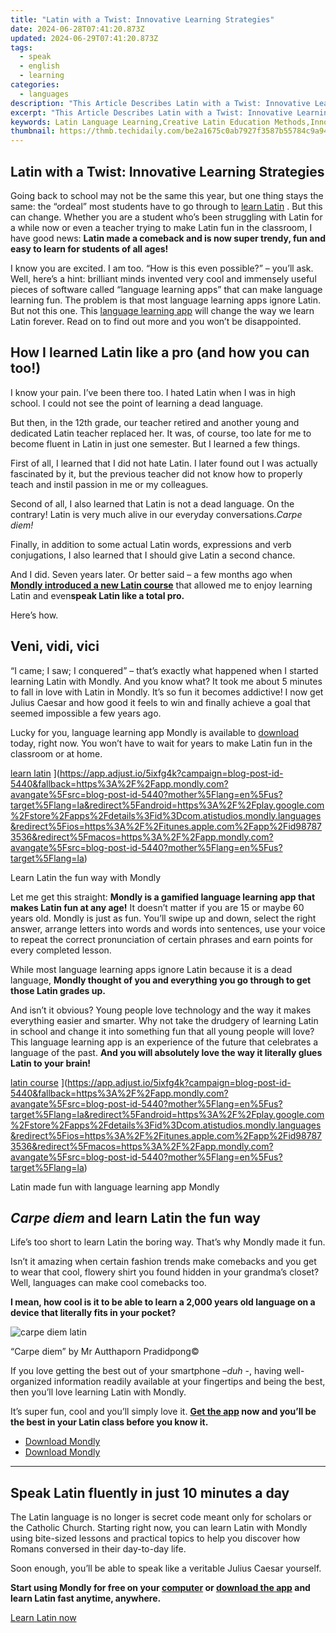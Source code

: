 ```yaml
---
title: "Latin with a Twist: Innovative Learning Strategies"
date: 2024-06-28T07:41:20.873Z
updated: 2024-06-29T07:41:20.873Z
tags:
  - speak
  - english
  - learning
categories:
  - languages
description: "This Article Describes Latin with a Twist: Innovative Learning Strategies"
excerpt: "This Article Describes Latin with a Twist: Innovative Learning Strategies"
keywords: Latin Language Learning,Creative Latin Education Methods,Innovative Language Teaching Techniques,Twist on Traditional Latin Studies,Dynamic Latin Learning Strategies,Innovative Language Acquisition Approaches,Modern Methods for Classical Languages
thumbnail: https://thmb.techidaily.com/be2a1675c0ab7927f3587b55784c9a94cb04734a3680a7b81ad5a795bcf8c9ff.jpg
---
```


## Latin with a Twist: Innovative Learning Strategies

 Going back to school may not be the same this year, but one thing stays the same: the “ordeal” most students have to go through to [learn Latin](https://app.adjust.io/5ixfg4k?campaign=blog-post-id-5440&fallback=https%3A%2F%2Fapp.mondly.com?avangate%5Fsrc=blog-post-id-5440?mother%5Flang=en%5Fus?target%5Flang=la&redirect%5Fandroid=https%3A%2F%2Fplay.google.com%2Fstore%2Fapps%2Fdetails%3Fid%3Dcom.atistudios.mondly.languages&redirect%5Fios=https%3A%2F%2Fitunes.apple.com%2Fapp%2Fid987873536&redirect%5Fmacos=https%3A%2F%2Fapp.mondly.com?avangate%5Fsrc=blog-post-id-5440?mother%5Flang=en%5Fus?target%5Flang=la) . But this can change. Whether you are a student who’s been struggling with Latin for a while now or even a teacher trying to make Latin fun in the classroom, I have good news: **Latin made a comeback and is now super trendy, fun and easy to learn for students of all ages!**

 I know you are excited. I am too. “How is this even possible?” – you’ll ask. Well, here’s a hint: brilliant minds invented very cool and immensely useful pieces of software called “language learning apps” that can make language learning fun. The problem is that most language learning apps ignore Latin. But not this one. This [language learning app](https://app.adjust.io/5ixfg4k?campaign=blog-post-id-5440&fallback=https%3A%2F%2Fapp.mondly.com?avangate%5Fsrc=blog-post-id-5440?mother%5Flang=en%5Fus?target%5Flang=la&redirect%5Fandroid=https%3A%2F%2Fplay.google.com%2Fstore%2Fapps%2Fdetails%3Fid%3Dcom.atistudios.mondly.languages&redirect%5Fios=https%3A%2F%2Fitunes.apple.com%2Fapp%2Fid987873536&redirect%5Fmacos=https%3A%2F%2Fapp.mondly.com?avangate%5Fsrc=blog-post-id-5440?mother%5Flang=en%5Fus?target%5Flang=la) will change the way we learn Latin forever. Read on to find out more and you won’t be disappointed.

## How I learned Latin like a pro (and how you can too!)

 I know your pain. I’ve been there too. I hated Latin when I was in high school. I could not see the point of learning a dead language.

 But then, in the 12th grade, our teacher retired and another young and dedicated Latin teacher replaced her. It was, of course, too late for me to become fluent in Latin in just one semester. But I learned a few things.

 First of all, I learned that I did not hate Latin. I later found out I was actually fascinated by it, but the previous teacher did not know how to properly teach and instil passion in me or my colleagues.

 Second of all, I also learned that Latin is not a dead language. On the contrary! Latin is very much alive in our everyday conversations._Carpe diem!_

 Finally, in addition to some actual Latin words, expressions and verb conjugations, I also learned that I should give Latin a second chance.

 And I did. Seven years later. Or better said – a few months ago when [**Mondly introduced a new Latin course**](https://shop.mondly.com/affiliate.php?ACCOUNT=ATISTUDI&AFFILIATE=108875&PATH=https://www.mondly.com?AFFILIATE=108875) that allowed me to enjoy learning Latin and even**speak Latin like a total pro.**

Here’s how.

## Veni, vidi, vici

 “I came; I saw; I conquered” – that’s exactly what happened when I started learning Latin with Mondly. And you know what? It took me about 5 minutes to fall in love with Latin in Mondly. It’s so fun it becomes addictive! I now get Julius Caesar and how good it feels to win and finally achieve a goal that seemed impossible a few years ago.

 Lucky for you, language learning app Mondly is available to [download](https://app.adjust.io/5ixfg4k?campaign=blog-post-id-5440&fallback=https%3A%2F%2Fapp.mondly.com?avangate%5Fsrc=blog-post-id-5440?mother%5Flang=en%5Fus?target%5Flang=la&redirect%5Fandroid=https%3A%2F%2Fplay.google.com%2Fstore%2Fapps%2Fdetails%3Fid%3Dcom.atistudios.mondly.languages&redirect%5Fios=https%3A%2F%2Fitunes.apple.com%2Fapp%2Fid987873536&redirect%5Fmacos=https%3A%2F%2Fapp.mondly.com?avangate%5Fsrc=blog-post-id-5440?mother%5Flang=en%5Fus?target%5Flang=la) today, right now. You won’t have to wait for years to make Latin fun in the classroom or at home.

[learn latin](https://edge.mondly.com/blog/wp-content/uploads/2020/09/learn-latin-277x600.jpg "Back To School: Latin Made Fun And Easy For Students Of All Ages 2") ](https://app.adjust.io/5ixfg4k?campaign=blog-post-id-5440&fallback=https%3A%2F%2Fapp.mondly.com?avangate%5Fsrc=blog-post-id-5440?mother%5Flang=en%5Fus?target%5Flang=la&redirect%5Fandroid=https%3A%2F%2Fplay.google.com%2Fstore%2Fapps%2Fdetails%3Fid%3Dcom.atistudios.mondly.languages&redirect%5Fios=https%3A%2F%2Fitunes.apple.com%2Fapp%2Fid987873536&redirect%5Fmacos=https%3A%2F%2Fapp.mondly.com?avangate%5Fsrc=blog-post-id-5440?mother%5Flang=en%5Fus?target%5Flang=la)

 Learn Latin the fun way with Mondly

 Let me get this straight: **Mondly is a gamified language learning app that makes Latin fun at any age!** It doesn’t matter if you are 15 or maybe 60 years old. Mondly is just as fun. You’ll swipe up and down, select the right answer, arrange letters into words and words into sentences, use your voice to repeat the correct pronunciation of certain phrases and earn points for every completed lesson.

 While most language learning apps ignore Latin because it is a dead language, **Mondly thought of you and everything you go through to get those Latin grades up.**

 And isn’t it obvious? Young people love technology and the way it makes everything easier and smarter. Why not take the drudgery of learning Latin in school and change it into something fun that all young people will love? This language learning app is an experience of the future that celebrates a language of the past. **And you will absolutely love the way it literally glues Latin to your brain!**

[latin course](https://edge.mondly.com/blog/wp-content/uploads/2020/09/latin-course-277x600.jpg "Back To School: Latin Made Fun And Easy For Students Of All Ages 3") ](https://app.adjust.io/5ixfg4k?campaign=blog-post-id-5440&fallback=https%3A%2F%2Fapp.mondly.com?avangate%5Fsrc=blog-post-id-5440?mother%5Flang=en%5Fus?target%5Flang=la&redirect%5Fandroid=https%3A%2F%2Fplay.google.com%2Fstore%2Fapps%2Fdetails%3Fid%3Dcom.atistudios.mondly.languages&redirect%5Fios=https%3A%2F%2Fitunes.apple.com%2Fapp%2Fid987873536&redirect%5Fmacos=https%3A%2F%2Fapp.mondly.com?avangate%5Fsrc=blog-post-id-5440?mother%5Flang=en%5Fus?target%5Flang=la)

 Latin made fun with language learning app Mondly

## _Carpe diem_ and learn Latin the fun way

 Life’s too short to learn Latin the boring way. That’s why Mondly made it fun.

 Isn’t it amazing when certain fashion trends make comebacks and you get to wear that cool, flowery shirt you found hidden in your grandma’s closet? Well, languages can make cool comebacks too.

 **I mean, how cool is it to be able to learn a 2,000 years old language on a device that literally fits in your pocket?**

![carpe diem latin](https://edge.mondly.com/blog/wp-content/uploads/2020/09/carpe-diem-latin-960x641.jpg "Back To School: Latin Made Fun And Easy For Students Of All Ages 4")

 “Carpe diem” by Mr Autthaporn Pradidpong©

 If you love getting the best out of your smartphone –_duh_ \-, having well-organized information readily available at your fingertips and being the best, then you’ll love learning Latin with Mondly.

 It’s super fun, cool and you’ll simply love it. **[Get the app](https://app.adjust.io/5ixfg4k?campaign=blog-post-id-5440&fallback=https%3A%2F%2Fapp.mondly.com?avangate%5Fsrc=blog-post-id-5440?mother%5Flang=en%5Fus?target%5Flang=la&redirect%5Fandroid=https%3A%2F%2Fplay.google.com%2Fstore%2Fapps%2Fdetails%3Fid%3Dcom.atistudios.mondly.languages&redirect%5Fios=https%3A%2F%2Fitunes.apple.com%2Fapp%2Fid987873536&redirect%5Fmacos=https%3A%2F%2Fapp.mondly.com?avangate%5Fsrc=blog-post-id-5440?mother%5Flang=en%5Fus?target%5Flang=la) now and you’ll be the best in your Latin class before you know it.**

* [Download Mondly](https://www.facebook.com/sharer/sharer.php?u=https%3A%2F%2Fwww.mondly.com%2Fblog%2Fback-to-school-latin-made-fun%2F&t=Back+to+School%3A+Latin+Made+Fun+and+Easy+for+Students+of+All+Ages "Share on Facebook")
* [Download Mondly](https://shop.mondly.com/affiliate.php?ACCOUNT=ATISTUDI&AFFILIATE=108875&PATH=https://www.mondly.com?AFFILIATE=108875)

---

## Speak Latin fluently in just 10 minutes a day

 The Latin language is no longer is secret code meant only for scholars or the Catholic Church. Starting right now, you can learn Latin with Mondly using bite-sized lessons and practical topics to help you discover how Romans conversed in their day-to-day life.

 Soon enough, you’ll be able to speak like a veritable Julius Caesar yourself.

 **Start using Mondly for free on your [computer](https://app.adjust.io/5ixfg4k?campaign=blog-post-id-5440&fallback=https%3A%2F%2Fapp.mondly.com?avangate%5Fsrc=blog-post-id-5440?mother%5Flang=en%5Fus?target%5Flang=la&redirect%5Fandroid=https%3A%2F%2Fplay.google.com%2Fstore%2Fapps%2Fdetails%3Fid%3Dcom.atistudios.mondly.languages&redirect%5Fios=https%3A%2F%2Fitunes.apple.com%2Fapp%2Fid987873536&redirect%5Fmacos=https%3A%2F%2Fapp.mondly.com?avangate%5Fsrc=blog-post-id-5440?mother%5Flang=en%5Fus?target%5Flang=la) or [download the app](https://app.adjust.io/5ixfg4k?campaign=blog-post-id-5440&fallback=https%3A%2F%2Fapp.mondly.com?avangate%5Fsrc=blog-post-id-5440?mother%5Flang=en%5Fus?target%5Flang=la&redirect%5Fandroid=https%3A%2F%2Fplay.google.com%2Fstore%2Fapps%2Fdetails%3Fid%3Dcom.atistudios.mondly.languages&redirect%5Fios=https%3A%2F%2Fitunes.apple.com%2Fapp%2Fid987873536&redirect%5Fmacos=https%3A%2F%2Fapp.mondly.com?avangate%5Fsrc=blog-post-id-5440?mother%5Flang=en%5Fus?target%5Flang=la) and learn Latin fast anytime, anywhere.**

[Learn Latin now](https://adjt.mondly.com/5ixfg4k?campaign=blog-post-id-5440&fallback=https%3A%2F%2Fapp.mondly.com%3Futm%5Fmedium%3Dblog%5Fblog-post-id-5440%26utm%5Fsource%3Dblog-post-id-5440&redirect%5Fmacos=https%3A%2F%2Fapp.mondly.com%3Futm%5Fmedium%3Dblog%5Fblog-post-id-5440%26utm%5Fsource%3Dblog-post-id-5440&redirect%5Fandroid=https%3A%2F%2Fplay.google.com%2Fstore%2Fapps%2Fdetails%3Fid%3Dcom.atistudios.mondly.languages%3Futm%5Fmedium%3Dblog%5Fblog-post-id-5440%26utm%5Fsource%3Dblog-post-id-5440&redirect%5Fios=https%3A%2F%2Fapps.apple.com%2Fapp%2Fapple-store%2Fid987873536%3Fpt%3D78954800%26ct%3Dblog-post-id-5440%26mt%3D8 "Learn Latin now")

<ins class="adsbygoogle"
     style="display:block"
     data-ad-format="autorelaxed"
     data-ad-client="ca-pub-7571918770474297"
     data-ad-slot="1223367746"></ins>



<ins class="adsbygoogle"
     style="display:block"
     data-ad-client="ca-pub-7571918770474297"
     data-ad-slot="8358498916"
     data-ad-format="auto"
     data-full-width-responsive="true"></ins>


